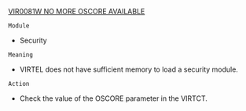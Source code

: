 [VIR0081W NO MORE OSCORE AVAILABLE](https://virtel.readthedocs.io/en/latest/manuals/virtel/Virtel459MG/messages.html?highlight=VIR0081W#VIR0081W)

`Module`
- Security

`Meaning`
- VIRTEL does not have sufficient memory to load a security module.

`Action`
- Check the value of the OSCORE parameter in the VIRTCT.
